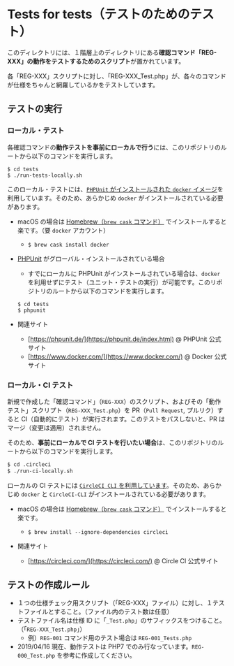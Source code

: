 # Tests for tests（テストのためのテスト）

このディレクトリには、１階層上のディレクトリにある**確認コマンド「REG-XXX」の動作をテストするためのスクリプト**が置かれています。

各「REG-XXX」スクリプトに対し、「REG-XXX_Test.php」が、各々のコマンドが仕様をちゃんと網羅しているかをテストしています。

## テストの実行

### ローカル・テスト

各確認コマンドの**動作テストを事前にローカルで行う**には、このリポジトリのルートから以下のコマンドを実行します。

```shellsession
$ cd tests
$ ./run-tests-locally.sh
```

このローカル・テストには、[`PHPUnit` がインストールされた `docker` イメージ](https://hub.docker.com/r/phpunit/phpunit
)を利用しています。そのため、あらかじめ `docker` がインストールされている必要があります。

- macOS の場合は [Homebrew（`brew cask` コマンド）](https://brew.sh/index_ja) でインストールすると楽です。（要 `docker` アカウント）
  - `$ brew cask install docker`
- [PHPUnit](https://phpunit.de/index.html) がグローバル・インストールされている場合
  - すでにローカルに PHPUnit がインストールされている場合は、`docker` を利用せずにテスト（ユニット・テストの実行）が可能です。このリポジトリのルートから以下のコマンドを実行します。

  ```shellsession
  $ cd tests
  $ phpunit
  ```

- 関連サイト
  - [https://phpunit.de/](https://phpunit.de/index.html) @ PHPUnit 公式サイト
  - [https://www.docker.com/](https://www.docker.com/) @ Docker 公式サイト


### ローカル・CI テスト

新規で作成した「確認コマンド」（`REG-XXX`）のスクリプト、およびその「動作テスト」スクリプト（`REG-XXX_Test.php`）を PR（`Pull Request`, プルリク）すると CI（自動的にテスト）が実行されます。このテストをパスしないと、PR はマージ（変更は適用）されません。

そのため、**事前にローカルで CI テストを行いたい場合**は、このリポジトリのルートから以下のコマンドを実行します。

```bash
$ cd .circleci
$ ./run-ci-locally.sh
```

ローカルの CI テストには [`CircleCI CLI` を利用しています](https://circleci.com/docs/2.0/local-cli/)。そのため、あらかじめ `docker` と `CircleCI-CLI` がインストールされている必要があります。

- macOS の場合は [Homebrew（`brew cask` コマンド）](https://brew.sh/index_ja) でインストールすると楽です。
  - `$ brew install --ignore-dependencies circleci`

- 関連サイト
  - [https://circleci.com/](https://circleci.com/) @ Circle CI 公式サイト

## テストの作成ルール

- １つの仕様チェック用スクリプト（「REG-XXX」ファイル）に対し、１テストファイルとすること。（ファイル内のテスト数は任意）
- テストファイル名は仕様 ID に「`_Test.php`」のサフィックスをつけること。（「`REG-XXX_Test.php`」）
  - 例）`REG-001` コマンド用のテスト場合は `REG-001_Tests.php`
- 2019/04/16 現在、動作テストは PHP7 でのみ行なっています。`REG-000_Test.php` を参考に作成してください。
